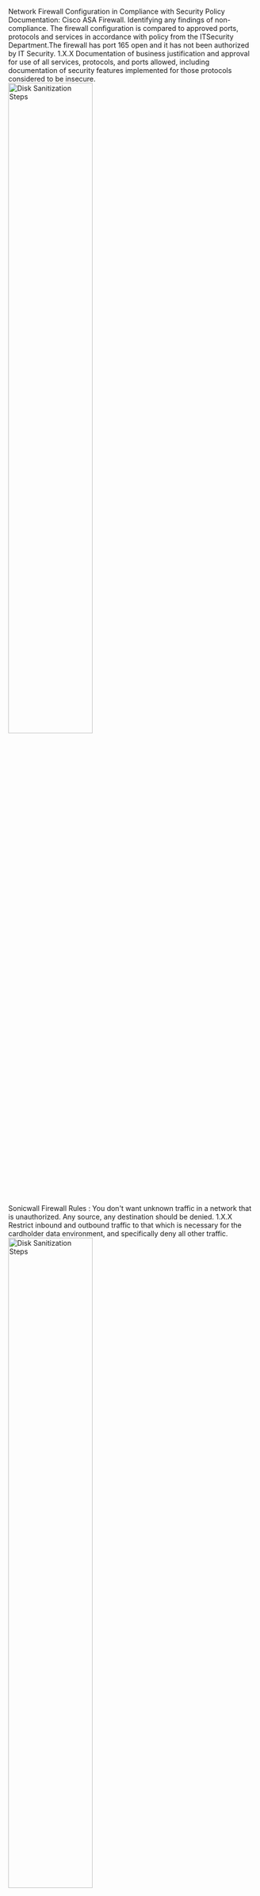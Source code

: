 <h2></h2>
<br />
Network Firewall Configuration in Compliance with Security Policy Documentation: Cisco ASA Firewall. Identifying any findings of non-compliance.
The firewall configuration is compared to approved ports, protocols and services in accordance with policy from the ITSecurity Department.The firewall has port 165 open and it has not been authorized by IT Security.
1.X.X Documentation of business justification and approval for use of all services, protocols, and ports allowed, including documentation of security features implemented for those protocols considered to be insecure.
<br />
<img src="https://imgur.com/fc8NQRm.png" height="58%" width="58%" alt="Disk Sanitization Steps"/>

<br />
Sonicwall Firewall Rules : You don't want unknown traffic in a network that is unauthorized. Any source, any destination should be denied.
1.X.X Restrict inbound and outbound traffic to that which is necessary for the cardholder data environment, and specifically deny all other traffic.
<br />
<img src="https://imgur.com/t4NmNjW.png" height="58%" width="58%" alt="Disk Sanitization Steps"/>

<br />
RTA is in scope, yet system hardening needs to be in place so PCI network isn't breached through weak RTA. Configurations should provide IP addresses since they are missing from the diagram.
<br/>
<img src="https://imgur.com/OORfQ7j.png" height="58%" width="58%" alt="Disk Sanitization Steps"/>
<br />
<img src="https://imgur.com/gMrJoIX.png" height="60%" width="60%" alt="Disk Sanitization Steps"/>

<br />
PCI DSS Requirement 1.X.X: Install perimeter firewalls between all wireless networks and the cardholder data environment, and configure these firewalls to deny or, if traffic is necessary for business purposes, permit only authorized traffic between the wireless environment and the cardholder data environment.
Network Diagram:
<br />
<img src="https://imgur.com/uckLYrt.png" height="60%" width="60%" alt="Disk Sanitization Steps"/>


